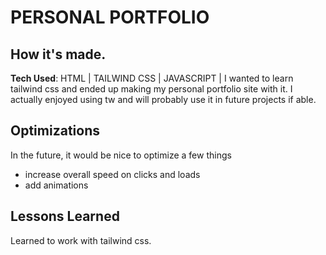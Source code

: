 # PERSONAL PORTFOLIO


## How it's made. 

**Tech Used**: HTML | TAILWIND CSS | JAVASCRIPT | 
I wanted to learn tailwind css and ended up making my personal portfolio site with it. I actually enjoyed using tw and will probably use it in future projects if able.

## Optimizations
In the future, it would be nice to optimize a few things
- increase overall speed on clicks and loads
- add animations


## Lessons Learned
Learned to work with tailwind css. 